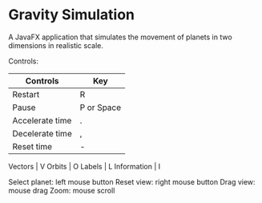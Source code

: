# Gravity Simulation
A JavaFX application that simulates the movement of planets in two dimensions in realistic scale.

Controls:

Controls | Key
------- | ---
Restart | R
Pause | P or Space
Accelerate time | .
Decelerate time | ,
Reset time | -

Vectors | V
Orbits | O
Labels | L
Information | I

Select planet: left mouse button
Reset view: right mouse button
Drag view: mouse drag
Zoom: mouse scroll
